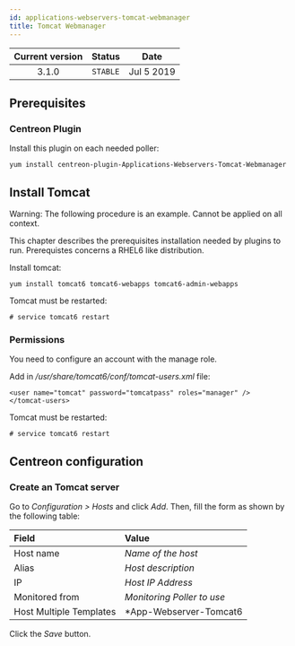 ```yaml
---
id: applications-webservers-tomcat-webmanager
title: Tomcat Webmanager
---
```


| Current version | Status | Date |
| :-: | :-: | :-: |
| 3.1.0 | `STABLE` | Jul  5 2019 |

## Prerequisites

### Centreon Plugin

Install this plugin on each needed poller:

``` shell
yum install centreon-plugin-Applications-Webservers-Tomcat-Webmanager
```

## Install Tomcat

Warning: The following procedure is an example. Cannot be applied on all context.

This chapter describes the prerequisites installation needed by plugins to run. Prerequistes concerns a RHEL6 like
distribution.

Install tomcat:

    yum install tomcat6 tomcat6-webapps tomcat6-admin-webapps

Tomcat must be restarted:

    # service tomcat6 restart

### Permissions

You need to configure an account with the manage role.

Add in */usr/share/tomcat6/conf/tomcat-users.xml* file:

    <user name="tomcat" password="tomcatpass" roles="manager" />
    </tomcat-users>

Tomcat must be restarted:

    # service tomcat6 restart

## Centreon configuration

### Create an Tomcat server

Go to *Configuration \> Hosts* and click *Add*. Then, fill the form as shown by the following table:

| Field                   | Value                                |
| :---------------------- | :----------------------------------- |
| Host name               | *Name of the host*                   |
| Alias                   | *Host description*                   |
| IP                      | *Host IP Address*                    |
| Monitored from          | *Monitoring Poller to use*           |
| Host Multiple Templates | *App-Webserver-Tomcat6|7-Webmanager* |

Click the *Save* button.


